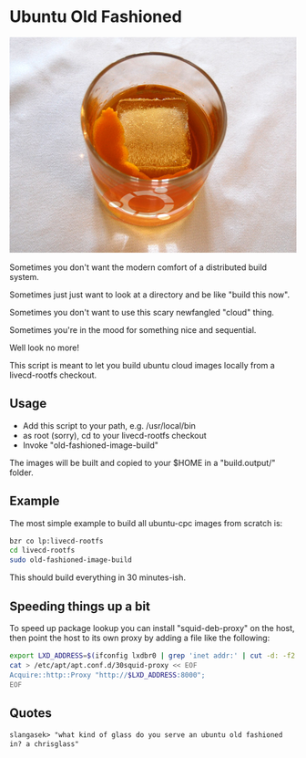 # Ubuntu Old Fashioned
![Ubuntu Old Fashioned](ubuntu-old-fashioned.png)

Sometimes you don't want the modern comfort of a distributed build system.

Sometimes just just want to look at a directory and be like "build this now".

Sometimes you don't want to use this scary newfangled "cloud" thing.

Sometimes you're in the mood for something nice and sequential.

Well look no more!

This script is meant to let you build ubuntu cloud images locally from a
livecd-rootfs checkout.

## Usage

- Add this script to your path, e.g. /usr/local/bin
- as root (sorry), cd to your livecd-rootfs checkout
- Invoke "old-fashioned-image-build"

The images will be built and copied to your $HOME in a "build.output/" folder.

## Example

The most simple example to build all ubuntu-cpc images from scratch is:

```bash
bzr co lp:livecd-rootfs
cd livecd-rootfs
sudo old-fashioned-image-build
```

This should build everything in 30 minutes-ish.

## Speeding things up a bit

To speed up package lookup you can install "squid-deb-proxy" on the host, then
point the host to its own proxy by adding a file like the following:

```bash
export LXD_ADDRESS=$(ifconfig lxdbr0 | grep 'inet addr:' | cut -d: -f2 | awk '{ print $1}')
cat > /etc/apt/apt.conf.d/30squid-proxy << EOF
Acquire::http::Proxy "http://$LXD_ADDRESS:8000";
EOF
```

## Quotes

```
slangasek> "what kind of glass do you serve an ubuntu old fashioned in? a chrisglass"
```
